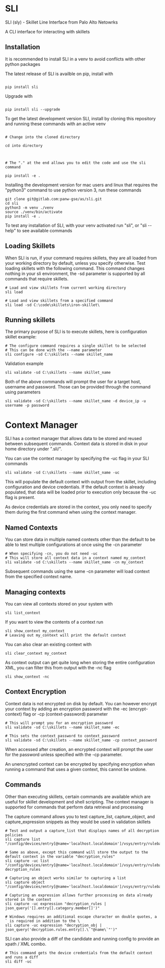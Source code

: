
# SLI

  

SLI (sly) - Skillet Line Interface from Palo Alto Netowrks

  

A CLI interface for interacting with skillets

  

## Installation

  

It is recommended to install SLI in a venv to avoid conflicts with other python packages

  

The latest release of SLI is availble on pip, install with

```

pip install sli

```

  

Upgrade with

```

pip install sli --upgrade

```

  

To get the latest development version SLI, install by cloning this repository and running these commands with an active venv

```

# Change into the cloned directory

cd into directory

  

# The "." at the end allows you to edit the code and use the sli command

pip install -e .

```
Installing the development version for mac users and linux that requires the "python3" command to use python version 3, run these commands
```
git clone git@gitlab.com:panw-gse/as/sli.git
cd sli
python3 -m venv ./venv
source ./venv/bin/activate
pip install -e .
```
  
  To test any installation of SLI, with your venv activated run "sli", or "sli --help" to see available commands

## Loading Skillets

When SLI is run, if your command requires skillets, they are all loaded from your working directory by default, unless you specify otherwise. Test loading skillets with the following command. This command changes nothing in your sli environment, the -sd parameter is supported by all commands that require skillets.
```
# Load and view skillets from current working directory
sli load

# Load and view skillets from a specified command
sli load -sd C:\code\skillets\iron-skillet\
```

## Running skillets

The primary purpose of SLI is to execute skillets, here is configuration skillet example:
```
# The configure command requires a single skillet to be selected
# This can be done with the --name parameter
sli configure -sd C:\skillets --name skillet_name
```
Validation example
```
sli validate -sd C:\skillets --name skillet_name
```
Both of the above commands will prompt the user for a target host, username and password. Those can be provided through the command using parameters
```
sli validate -sd C:\skillets --name skillet_name -d device_ip -u username -p password
```

# Context Manager

SLI has a context manager that allows data to be stored and reused between subsequent commands. Context data is stored in disk in your home directory under ".sli/".

You can use the context manager by specifying the -uc flag in your SLI commands
```
sli validate -sd C:\skillets --name skillet_name -uc
```
This will populate the default context with output from the skillet, including configuration and device credentials. If the default context is already populated, that data will be loaded prior to execution only because the -uc flag is present.

As device credentials are stored in the context, you only need to specify them during the first command when using the context manager.

## Named Contexts

You can store data in multiple named contexts other than the default to be able to test multiple configurations at once using the -cn parameter
```
# When specifying -cn, you do not need -uc
# This will store all context data in a context named my_context
sli validate -sd C:\skillets --name skillet_name -cn my_context
```
Subsequent commands using the same -cn parameter will load context from the specified context name.

## Managing contexts

You can view all contexts stored on your system with 
```
sli list_context
```
If you want to view the contents of a context run
```
sli show_context my_context
# Leaving out my_context will print the default context
```
You can also clear an existing context with
```
sli clear_context my_context
```
As context output can get quite long when storing the entire configuration XML, you can filter this from output with the -nc flag
```
sli show_context -nc
```

## Context Encryption

Context data is not encrypted on disk by default. You can however encrypt your context by adding an encryption password with the -ec (encrypt-context) flag or -cp (context-password) parameter
```
# This will prompt you for an encryption password
sli validate -sd C:\skillets --name skillet_name -ec

# This sets the context password to context_password
sli validate -sd C:\skillets --name skillet_name -cp context_password
```
When accessed after creation, an encrypted context will prompt the user for the password unless specified with the -cp parameter.

An unencrypted context can be encrypted by specifying encryption when running a command that uses a given context, this cannot be undone.

## Commands

  Other than executing skillets, certain commands are available which are useful for skillet development and shell scripting. The context manager is supported for commands that perform data retrieval and processing
  
  The capture command allows you to test capture_list, capture_object, and capture_expression snippets as they would be used in validation skillets
  ```
 # Test and output a capture_list that displays names of all decryption policies
sli capture list  "/config/devices/entry[@name='localhost.localdomain']/vsys/entry/rulebase/decryption/rules/entry/@name"

 # Same as above, except this command will store the output to the default context in the variable "decryption_rules"
sli capture -uc list "/config/devices/entry[@name='localhost.localdomain']/vsys/entry/rulebase/decryption/rules/entry/@name" decryption_rules

 # Capturing an object works similar to capturing a list
sli capture object "/config/devices/entry[@name='localhost.localdomain']/vsys/entry/rulebase/decryption"

 # Capturing an expression allows further processing on data already stored in the context
sli capture -uc expression "decryption_rules | json_query('[].entry[].category.member[]')"

 # Windows requires an additional escape character on double quotes, a ` is required in addition to the \
 sli capture -uc expression "decryption_obj | json_query('decryption.rules.entry[].\`"@name\`"')"
  ```
SLI can also provide a diff of the candidate and running config to provide an xpath / XML combo.
```
# This command gets the device credentials from the default context and runs a diff
sli diff -uc
```
